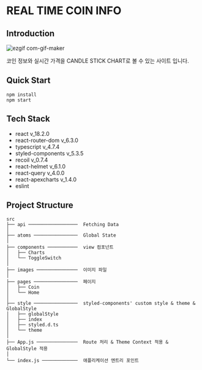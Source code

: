 # REAL TIME COIN INFO

## Introduction

![ezgif com-gif-maker](https://user-images.githubusercontent.com/56423604/190421413-cf6b119d-705e-452b-90df-23c669a102e9.gif)

코인 정보와 실시간 가격을 CANDLE STICK CHART로 볼 수 있는 사이트 입니다.

## Quick Start

```shell
npm install
npm start
```

## Tech Stack

- react v_18.2.0
- react-router-dom v_6.3.0
- typescript v_4.7.4
- styled-components v_5.3.5
- recoil v_0.7.4
- react-helmet v_6.1.0
- react-query v_4.0.0
- react-apexcharts v_1.4.0
- eslint

## Project Structure

```Plain Text
src
├── api ──────────────────  Fetching Data
│
├── atoms ────────────────  Global State
│
├── components ───────────  view 컴포넌트
│   ├── Charts
│   └── ToggleSwitch
│
├── images ───────────────  이미지 파일
│
├── pages ────────────────  페이지
│   ├── Coin
│   └── Home
│
├── style ────────────────  styled-components' custom style & theme & GlobalStyle
│   ├── globalStyle
│   ├── index
│   ├── styled.d.ts
│   └── theme
│
├── App.js ───────────────  Route 처리 & Theme Context 적용 & GlobalStyle 적용
│
└── index.js ─────────────  애플리케이션 엔트리 포인트
```
